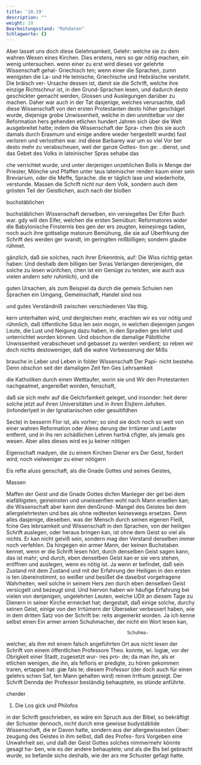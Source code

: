 ```yaml
---
title: '10.19'
description: ""
weight: 19
Bearbeitungsstand: "Rohdaten"
Schlagworte: {}
---
```


<!-- Seite 429 -->



Aber lasset uns doch diese Gelehrsamkeit, Gelehr:
 welche sie zu dem wahren Wesen eines Kirchen. Dies erstens,
 ners so gar nötig machen, ein wenig untersuchen. wenn einer
  zu erst wird dieses vor gelehrte Wissenschaft gehal- Griechisch
  ten; wenn einer die Sprachen, zumn wenigsten die La- und He
  teinische, Griechische und Hebräische versteht. Die bräisch ver-
 Ursache dessen ist, damit sie die Schrift, welche ihre
  einzige Richtschnur ist, in den Grund-Sprachen lesen,
 und dadurch desto geschickter gemacht werden, Glossen
 und Auslegungen darüber zu machen. Daher war
 auch in der Tat dasjenige, welches verursachte, daß
  diese Wissenschaft von den ersten Protestanten desto
 höher geschäget wurde, diejenige grobe Unwissenheit,
 welche in den unmittelbar vor der Reformation hers
  gehenden etlichen hundert Jahren sich über die Welt
  ausgebreitet hatte; indem die Wissenschaft der Spra-
  chen (bis sie auch damals durch Erasmum und einige
 andere wieder hergestellt wurde) fast verloren und
  verlosthen war. ind diese Barbarey war um so viel Vor ber
  desto mehr zu verabscheuen, weil der ganze Gottes- tion ge:
. dienst, und das Gebet des Volks in lateinischer Spras sehabe das

che verrichtet wurde, und unter derjenigen unzehlichen Bolls in
Menge der Priester, Mönche und Pfaffen unter taus lateinischer
renden kaum einer sein Breviarium, oder die Meffe, Sprache.
die er táglich lase und wiederholte, verstunde. Massen
die Schrift nicht nur dem Volk, sondern auch dem
grösten Teil der Geistlichen, auch nach der bloßen

buchstäblichen
<!-- Seite 430 -->
buchstäblichen Wissenschaft derselben, ein versiegeltes Der Eifer Buch war. gdy will den Eifer, welchen die ersten Semübun: Reformatores wider die Babylonische Finsternis bes gen der ers zeugten, keinesiregs tadien, noch auch ihre gottselige matorum Bemühung, die sie auf Überfrkung der Schrift des werden ger svandt, im geringiten mißbilligen; sondern glaube rühmet.

gänzlich, daß sie solches, nach ihrer Erkenntnis, auf: Die Wiss richtig getan haben: Und deshalb
 dem billigen ber Svras Verlangen dererjenigen, die solche zu lesen wünfchen, chen ist ein Genüge zu teisten, wie auch aus vielen andern sehr ruhinlich), und die

guten Ursachen, als zum Beispiel da durch die gemeis Schulen nen Sprachen ein Umgang, Gemeinschaft, Handel sind nos

und gutes Verständniß zwischen verschiedenen Vás thig.

kern unterhalten wird, und dergleichen mehr, erachten wir es vor nötig und rühmlich, daß öffentliche Sdus len sein mogin, in welchen diejenigen jungen Leute, die Lust und Neigung dazu haben, in den Spradien ges lehrt und unterrichtet worden können. Und obschon die damalige Päbitliche Unwissenheit verabscheuet und gebasset zu werden verdient; so reben wir doch nichts destoweniger, daß die wahre Verbesserung der Mißs

brauche in Leber und Leben in folder Wissenschaft Der Papi- nicht bestehe. Denn obschon seit der damaligen Zeit fen Ges Lehrsamkeit

die Katholiken durch einen Wettlaufer, worin sie und Wir den Protestanten nachgealmet, angereißet worden, fenschaft,

daß sie sich mehr auf die Gelchrfamkeit geleget, und insonder: heit derer solche jetzt auf ihren Universitäten und in ihren Elsjtern Jefuiten. (infonderlyeit in der Ignatianischen oder gesuitifdhen

Secte) in besserm Flor ist, als vorher; so sind sie doch noch so weit von einer wahren Reformation oder Alens derung der Irrtümer und Laster entfernt, und in ihs ren schädlichen Lehren hartnä сfigter, als jemals ges wesen. Aber alles dieses wird es ju keiner nötigen

Eigenschaft madyen, die zu einem Kirchen Diener ers Der Geist, fordert wird; noch vielweniger zu einer nötigern

Eis refte aluss genschaft, als die Gnade Gottes und seines Geistes,

Massen
<!-- Seite 431 -->
 Maffen der Geist und die Gnade Gottes dicfen Manleger der
gel bei dem eiafältigsten, geineinsten und unwissenfien wohl nach
Mann erseßen kan; die Wissenschaft aber kann den denGrund-
Mangel des Geistes bei dem allergelehrtesten und bes als ohne
redtesten keineswegs ersetzen. Denn alles dasjenige, dieseiben.
was der Mensch durch seinen eigenen Fleiß, fcine Ges
lebrsamkeit und Wissenschaft in den Sprachen, von
der heiligen Schrift auslegen, oder heraus bringen
 kan, ist ohne dem Geist so viel als nichts. Er kan
nicht geiviß sein, sondern mag den Verstand derselben
immer noch verfehlen. Da hingegen ein armer Mann,
der keinen Buchstaben kennet, wenn er die Schrift
 lesen hört, durch denselben Geist sagen kann, das ist
mahr; und durch, eben densetben Geist kan er sie vers
 stehen, eröffnen und auslegen, wenn es nötig ist. Ja
wenn er befindet, daß sein Zustand mit dem Zustand
und mit der Erfahrung der Heiligen in den ersten is
 ten übereinstimmt, so weißer und besißet die daseibst
 vorgetragene Wahrheiten, weil solche in seinem Hers
 zen durch eben denselben Geist versicgelt und bezeugt
sind. Und hiervon haben wir häufige Erfahrung bei
 vielen von denjenigen, ungelehrten Leuten, welche UDit
an diesem Tage zu Dienern in seiner Kirche ermecket
 hat; dergestalt, daß einige solche, durchy seinen Geist,
 einige von den Irrtümern der Überseker verbessert
 haben, wie in dem dritten Satz von der Schrift be:
 reits angemerkt worden. Ja ich kenne selbst einen Ein armer
 arnien Schuhmacher, der nicht ein Wort lesen kan,

                                                 Schuhma-
 welcher, als ihm mit einem falsch angeführten Ort aus nicht lesen
 der Schrift von einem öffentlichen Professore Theo. konnte, wi.
 logiæ, vor der Obrigkeit einer Stadt, zugesetzt wur- nes pro-
de; da man ihn, als er etlichen wenigen, die ihn, als fefloris
 er predigte, zu hören gekommen traren, ertappet hat: giæ fals
 te; diesem Professor (der doch auch für einen gelehrs schen Saf,
 ten Mann gehalten wird) reinen Irrthum gezeigt. Der Schrift
 Dennda der Professor beständig behauptete, es stünde anführte.

cherder






1. Die Los gick und Philofos
<!-- Seite 432 -->
in der Schrift geschrieben, es wäre ein Spruch aus
der Bibel, so bekräftigt der Schuster dennoch, nicht
durch eine gewisse budystáblide Wissenschaft, die er
Davon hatte, sondern aus der allergewissesten Über:
zeugung des Geistes in ihm selbst, daß des Profes-
fors Vorgeben eine Unwahrheit sei, und daß der
Geist Gottes solches nimmermehr könnte gesagt ha-
ben, wie es der andere behauptete; und als die Bis
bel gebracht wurde, so befande sichs deshalb, wie der ars
me Schuster gefagt hatte.

